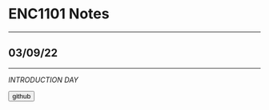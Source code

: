 # ENC1101 Notes
___

## **03/09/22**
___

*INTRODUCTION DAY*

<body>
<div class="container">
<button>github</button>
  </div>
